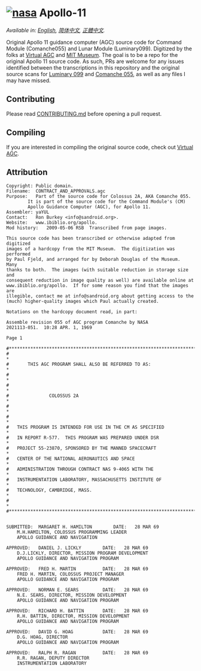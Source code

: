 [![nasa](https://rawgit.com/aleen42/badges/master/src/nasa.svg)]()
Apollo-11
=========

*Available in: [English][EN], [简体中文][ZH_CN], [正體中文][ZH_TW].*

Original Apollo 11 guidance computer (AGC) source code for Command
Module (Comanche055) and Lunar Module (Luminary099). Digitized by
the folks at [Virtual AGC][0] and [MIT Museum][1]. The goal is to be
a repo for the original Apollo 11 source code. As such, PRs are
welcome for any issues identified between the transcriptions in this
repository and the original source scans for [Luminary 099][2] and
[Comanche 055][3], as well as any files I may have missed.

## Contributing
Please read [CONTRIBUTING.md][4] before opening a pull request.

## Compiling
If you are interested in compiling the original source code, check
out [Virtual AGC][5].

## Attribution
```plain
Copyright: Public domain.
Filename:  CONTRACT_AND_APPROVALS.agc
Purpose:   Part of the source code for Colossus 2A, AKA Comanche 055.
        It is part of the source code for the Command Module's (CM)
        Apollo Guidance Computer (AGC), for Apollo 11.
Assembler: yaYUL
Contact:   Ron Burkey <info@sandroid.org>.
Website:   www.ibiblio.org/apollo.
Mod history:   2009-05-06 RSB  Transcribed from page images.

This source code has been transcribed or otherwise adapted from digitized
images of a hardcopy from the MIT Museum.  The digitization was performed
by Paul Fjeld, and arranged for by Deborah Douglas of the Museum.  Many
thanks to both.  The images (with suitable reduction in storage size and
consequent reduction in image quality as well) are available online at
www.ibiblio.org/apollo.  If for some reason you find that the images are
illegible, contact me at info@sandroid.org about getting access to the
(much) higher-quality images which Paul actually created.

Notations on the hardcopy document read, in part:

Assemble revision 055 of AGC program Comanche by NASA
2021113-051.  10:28 APR. 1, 1969

Page 1

#************************************************************************
#                                                                       *
#       THIS AGC PROGRAM SHALL ALSO BE REFERRED TO AS:                  *
#                                                                       *
#                                                                       *
#               COLOSSUS 2A                                             *
#                                                                       *
#                                                                       *
#   THIS PROGRAM IS INTENDED FOR USE IN THE CM AS SPECIFIED             *
#   IN REPORT R-577.  THIS PROGRAM WAS PREPARED UNDER DSR               *
#   PROJECT 55-23870, SPONSORED BY THE MANNED SPACECRAFT                *
#   CENTER OF THE NATIONAL AERONAUTICS AND SPACE                        *
#   ADMINISTRATION THROUGH CONTRACT NAS 9-4065 WITH THE                 *
#   INSTRUMENTATION LABORATORY, MASSACHUSETTS INSTITUTE OF              *
#   TECHNOLOGY, CAMBRIDGE, MASS.                                        *
#                                                                       *
#************************************************************************


SUBMITTED:  MARGARET H. HAMILTON        DATE:   28 MAR 69
    M.H.HAMILTON, COLOSSUS PROGRAMMING LEADER
    APOLLO GUIDANCE AND NAVIGATION

APPROVED:   DANIEL J. LICKLY        DATE:   28 MAR 69
    D.J.LICKLY, DIRECTOR, MISSION PROGRAM DEVELOPMENT
    APOLLO GUIDANCE AND NAVIGATION PROGRAM

APPROVED:   FRED H. MARTIN          DATE:   28 MAR 69
    FRED H. MARTIN, COLOSSUS PROJECT MANAGER
    APOLLO GUIDANCE AND NAVIGATION PROGRAM

APPROVED:   NORMAN E. SEARS         DATE:   28 MAR 69
    N.E. SEARS, DIRECTOR, MISSION DEVELOPMENT
    APOLLO GUIDANCE AND NAVIGATION PROGRAM

APPROVED:   RICHARD H. BATTIN       DATE:   28 MAR 69
    R.H. BATTIN, DIRECTOR, MISSION DEVELOPMENT
    APOLLO GUIDANCE AND NAVIGATION PROGRAM

APPROVED:   DAVID G. HOAG           DATE:   28 MAR 69
    D.G. HOAG, DIRECTOR
    APOLLO GUIDANCE AND NAVIGATION PROGRAM

APPROVED:   RALPH R. RAGAN          DATE:   28 MAR 69
    R.R. RAGAN, DEPUTY DIRECTOR
    INSTRUMENTATION LABORATORY
```

[EN]:README.md
[ZH_CN]:README.zh_cn.md
[ZH_TW]:README.zh_tw.md
[0]:http://www.ibiblio.org/apollo/
[1]:http://web.mit.edu/museum/
[2]:http://www.ibiblio.org/apollo/ScansForConversion/Luminary099/
[3]:http://www.ibiblio.org/apollo/ScansForConversion/Comanche055/
[4]:https://github.com/chrislgarry/Apollo-11/blob/master/CONTRIBUTING.md
[5]:https://github.com/rburkey2005/virtualagc
